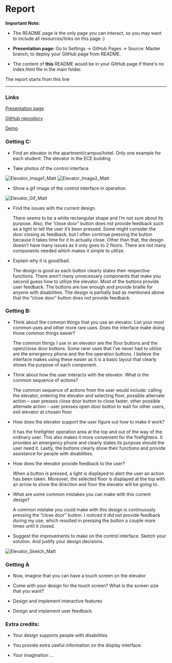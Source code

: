 # Report 

**Important Note:**

- The README page is the only page you can interact, so you may want to include all resources/links on this page :)

- **Presentation page:** Go to Settings -> GitHub Pages -> Source: Master branch, to deploy your GitHub page from README. 

- The content of **this** README would be in your GitHub page if there's no index.html file in the main folder.

The report starts from this line

---


### Links
[Presentation page](https://msilva2248.github.io/p1.Matthew.Silva/)

[GitHub repository](https://github.com/msilva2248/p1.Matthew.Silva)

[Demo](https://media.giphy.com/media/NXVF5ZL5lLwcvSuFdI/giphy.gif)

### Getting C:
- Find an elevator in the apartment/campus/hotel. Only one example for each student: The elevator in the ECE building

- Take photos of the control interface

![Elevator_Image1_Matt](one.jpeg)
![Elevator_Image2_Matt](two.jpeg)

-  Show a gif image of the control interface in operation.

![Elevator_Gif_Matt](https://media.giphy.com/media/NXVF5ZL5lLwcvSuFdI/giphy.gif)

- Find the issues with the current design.

    There seems to be a white rectangular shape and I’m not sure about its purpose. Also, the “close door” button does not provide feedback such as a light to tell the user it’s been pressed. Some might consider the door closing as feedback, but I often continue pressing the button because it takes time for it to actually close. Other than that, the design doesn’t have many issues as it only goes to 2 floors. There are not many components needed which makes it simple to utilize.

- Explain why it is good/bad.

    The design is good as each button clearly states their respective functions. There aren’t many unnecessary components that make you second guess how to utilize the elevator. Most of the buttons provide user feedback. The buttons are low enough and provide braille for anyone with disabilities. The design is partially bad as mentioned above that the “close door” button does not provide feedback.


### Getting B:
- Think about the common things that you use an elevator. List your most common uses and other more rare uses. Does the interface make doing those common things easier?

    The common things I use in an elevator are the floor buttons and the open/close door buttons. Some rarer uses that I’ve never had to utilize are the emergency phone and the fire operation buttons. I believe the interface makes using these easier as it is a basic layout that clearly shows the purpose of each component.

- Think about how the user interacts with the elevator. What is the common sequence of actions?

    The common sequence of actions from the user would include:
    calling the elevator, entering the elevator and selecting floor, possible alternate action – user presses close door button to close faster, other possible alternate action – user presses open door button to wait for other users, exit elevator at chosen floor


- How does the elevator support the user figure out how to make it work?

    It has the firefighter operation area at the top and out of the way of the ordinary user. This also makes it more convenient for the firefighters. It provides an emergency phone and clearly states its purpose should the user need it. Lastly, the buttons clearly show their functions and provide assistance for people with disabilities.

- How does the elevator provide feedback to the user?

    When a button is pressed, a light is displayed to alert the user an action has been taken. Moreover, the selected floor is displayed at the top with an arrow to show the direction and floor the elevator will be going to.

- What are some common mistakes you can make with this current design?

    A common mistake you could make with this design is continuously pressing the “close door” button. I noticed it did not provide feedback during my use, which resulted in pressing the button a couple more times until it closed.

- Suggest the improvements to make on the control interface. Sketch your solution. And justify your design decisions.

![Elevator_Sketch_Matt](p1.Matthew.Silva.png)

### Getting A

- Now, imagine that you can have a touch screen on the elevator

- Come with your design for the touch screen? What is the screen size that you want?

- Design and implement interactive features

- Design and implement user feedback

### Extra credits:

- Your design supports people with disabilities

- You provide extra useful information on the display interface.

- Your imagination ...
